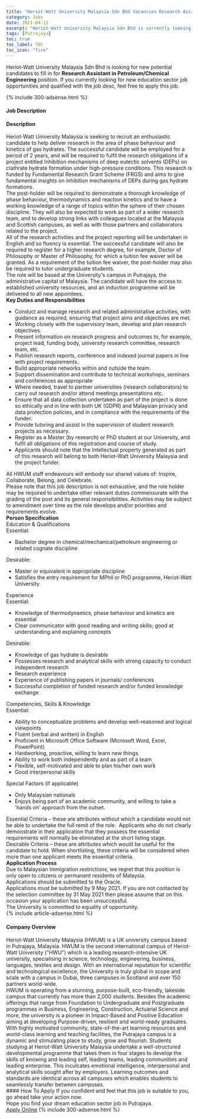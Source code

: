 ```yaml
---
title: "Heriot-Watt University Malaysia Sdn Bhd Vacancies Research Assistant in Petroleum/Chemical Engineering" 
category: Jobs 
date: 2021-04-12 
excerpt: "Heriot-Watt University Malaysia Sdn Bhd is currently looking for suitable person to fill in the Research Assistant in Petroleum/Chemical Engineering which positioned at Putrajaya" 
tags: [Putrajaya] 
toc: true 
toc_label: TOC 
toc_icon: "fire" 
--- 
```


<p>Heriot-Watt University Malaysia Sdn Bhd is looking for new potential candidates to fill in for <b>Research Assistant in Petroleum/Chemical Engineering</b> position. If you currently looking for new education sector job opportunities and qualified with the job desc, feel free to apply this job.
</p>{% include 300-adsense.html %} 
<div><div><h4>Job Description</h4></div><div><div><span><div><div><div><strong>Description</strong></div><div><br>Heriot-Watt University Malaysia is seeking to recruit an enthusiastic candidate to help deliver research in the area of phase behaviour and kinetics of gas hydrates. The successful candidate will be employed for a period of 2 years, and will be required to fulfil the research obligations of a project entitled Inhibition mechanisms of deep eutectic solvents (DEPs) on clathrate hydrate formation under high-pressure conditions. This research is funded by Fundamental Research Grant Scheme (FRGS) and aims to give fundamental insights on inhibition mechanisms of DEPs during gas hydrate formations.</div><div>The post-holder will be required to demonstrate a thorough knowledge of phase behaviour, thermodynamics and reaction kinetics and to have a working knowledge of a range of topics within the sphere of their chosen discipline. They will also be expected to work as part of a wider research team, and to develop strong links with colleagues located at the Malaysia and Scottish campuses, as well as with those partners and collaborators related to the project.</div><div>All of the research activities and the project reporting will be undertaken in English and so fluency is essential. The successful candidate will also be required to register for a higher research degree, for example, Doctor of Philosophy or Master of Philosophy, for which a tuition fee waiver will be granted. As a requirement of the tuition fee waiver, the post-holder may also be required to tutor undergraduate students.</div><div>The role will be based at the University's campus in Putrajaya, the administrative capital of Malaysia. The candidate will have the access to established university resources, and an induction programme will be delivered to all new appointees.</div><div><strong>Key Duties and Responsibilities</strong></div><ul><li>Conduct and manage research and related administrative activities, with guidance as required, ensuring that project aims and objectives are met.</li><li>Working closely with the supervisory team, develop and plan research objectives.</li><li>Present information on research progress and outcomes to, for example, project lead, funding body, university research committee, research team, etc.</li><li>Publish research reports, conference and indexed journal papers in line with project requirements.</li><li>Build appropriate networks within and outside the team.</li><li>Support dissemination and contribute to technical workshops, seminars and conferences as appropriate</li><li>Where needed, travel to partner universities (research collaborators) to carry out research and/or attend meetings presentations etc.</li><li>Ensure that all data collection undertaken as part of the project is done so ethically and in line with both UK (GDPR) and Malaysian privacy and data protection policies, and in compliance with the requirements of the funder.</li><li>Provide tutoring and assist in the supervision of student research projects as necessary.</li><li>Register as a Master (by research) or PhD student at our University, and fulfil all obligations of this registration and course of study.</li><li>Applicants should note that the Intellectual property generated as part of this research will belong to both Heriot-Watt University Malaysia and the project funder.</li></ul><div>All HWUM staff endeavours will embody our shared values of: Inspire, Collaborate, Belong, and Celebrate.</div>Please note that this job description is not exhaustive, and the role holder may be required to undertake other relevant duties commensurate with the grading of the post and its general responsibilities. Activities may be subject to amendment over time as the role develops and/or priorities and requirements evolve.<div><strong>Person Specification</strong></div><div>Education &amp; Qualifications</div><div>Essential:</div><ul><li>Bachelor degree in chemical/mechanical/petroleum engineering or related cognate discipline</li></ul><div>Desirable:</div><ul><li>Master or equivalent in appropriate discipline</li><li>Satisfies the entry requirement for MPhil or PhD programme, Heriot-Watt University</li></ul><div>Experience</div><div>Essential:</div><ul><li>Knowledge of thermodynamics, phase behaviour and kinetics are essential</li><li>Clear communicator with good reading and writing skills; good at understanding and explaining concepts</li></ul><div>Desirable:</div><ul><li>Knowledge of gas hydrate is desirable</li><li>Possesses research and analytical skills with strong capacity to conduct independent research</li><li>Research experience</li><li>Experience of publishing papers in journals/ conferences</li><li>Successful completion of funded research and/or funded knowledge exchange</li></ul><div>Competencies, Skills &amp; Knowledge</div><div>Essential:</div><ul><li>Ability to conceptualize problems and develop well-reasoned and logical viewpoints</li><li>Fluent (verbal and written) in English</li><li>Proficient in Microsoft Office Software (Microsoft Word, Excel, PowerPoint)</li><li>Hardworking, proactive, willing to learn new things</li><li>Ability to work both independently and as part of a team</li><li>Flexible, self-motivated and able to plan his/her own work</li><li>Good interpersonal skills</li></ul><div>Special Factors (if applicable)</div><ul><li>Only Malaysian nationals</li><li>Enjoys being part of an academic community, and willing to take a 'hands on' approach from the outset.</li></ul><div>Essential Criteria &#8211; these are attributes without which a candidate would not be able to undertake the full remit of the role.&#160; Applicants who do not clearly demonstrate in their application that they possess the essential requirements will normally be eliminated at the short listing stage.</div><div>Desirable Criteria &#8211; these are attributes which would be useful for the candidate to hold. When shortlisting, these criteria will be considered when more than one applicant meets the essential criteria.</div><div><strong>Application Process</strong></div><div>Due to Malaysian Immigration restrictions, we regret that this position is only open to citizens or permanent residents of Malaysia.</div><div>Applications should be submitted to the Oracle.</div><div>Applications must be submitted by 9 May 2021. If you are not contacted by the selection committee by 31 May 2021 then please assume that on this occasion your application has been unsuccessful.</div><div>The University is committed to equality of opportunity.</div></div></div></span></div></div></div> 
{% include article-adsense.html %} 
<div><div><h4>Company Overview</h4></div><div><div><span><div><div>
	Heriot-Watt University Malaysia (HWUM) is a UK university campus based in Putrajaya, Malaysia. HWUM is the second international campus of Heriot-Watt University ("HWU") which is a leading research-intensive UK university, specialising in science, technology, engineering, business, languages, textiles and design. With an international reputation for scientific and technological excellence, the University is truly global in scope and scale with a campus in Dubai, three campuses in Scotland and over 150 partners world-wide.</div>
<div>
	HWUM is operating from a stunning, purpose-built, eco-friendly, lakeside campus that currently has more than 2,000 students. Besides the academic offerings that range from Foundation to Undergraduate and Postgraduate programmes in Business, Engineering, Construction, Actuarial Science and more, the university is a pioneer in Impact-Based and Positive Education aiming at developing Purpose-driven, resilient and world-ready graduates.</div>
<div>
	With highly motivated community, state-of-the-art learning resources and world-class learning and teaching facilities, the Putrajaya campus is a dynamic and stimulating place to study, grow and flourish. Students studying at Heriot-Watt University Malaysia undertake a well-structured developmental programme that takes them in four stages to develop the skills of knowing and leading self, leading teams, leading communities and leading enterprise. This inculcates emotional intelligence, interpersonal and analytical skills sought after by employers. Learning outcomes and standards are identical across all campuses which enables students to seamlessly transfer between campuses.</div></div></span></div></div></div> 
#### How To Apply 
If you confident and feel that this job is suitable to you, go ahead take your action now. <br/> 
Hope you find your dream education sector job in Putrajaya. <br/> 
<a href="https://www.jobstreet.com.my/en/job/research-assistant-in-petroleum-chemical-engineering-4533575?jobId=jobstreet-my-job-4533575" class="btn btn--info" target="_blank" rel="nofollow noopenner">Apply Online</a> 
{% include 300-adsense.html %} 